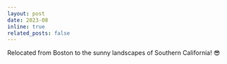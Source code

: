 ```yaml
---
layout: post
date: 2023-08
inline: true
related_posts: false
---
```


Relocated from Boston to the sunny landscapes of Southern California! 😎
